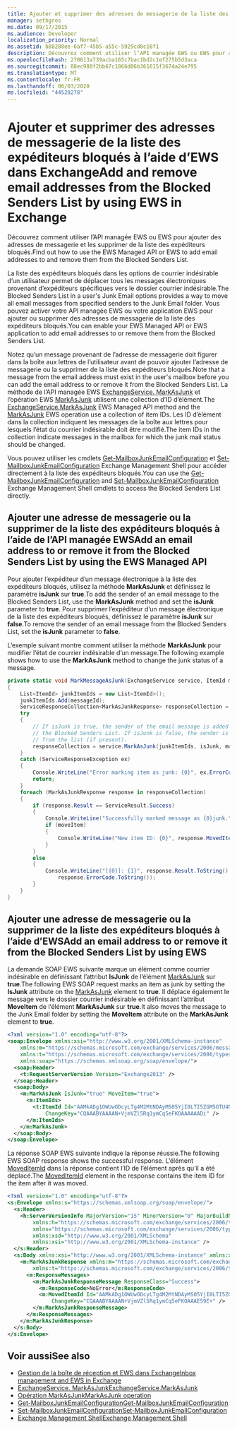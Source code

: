 ```yaml
---
title: Ajouter et supprimer des adresses de messagerie de la liste des expéditeurs bloqués à l’aide d’EWS dans Exchange
manager: sethgros
ms.date: 09/17/2015
ms.audience: Developer
localization_priority: Normal
ms.assetid: b88288ee-6af7-45b5-a55c-5929cd0c16f1
description: Découvrez comment utiliser l’API managée EWS ou EWS pour ajouter des adresses de messagerie et les supprimer de la liste des expéditeurs bloqués.
ms.openlocfilehash: 270613a739acba165c7bac1bd2c1ef275b5d3aca
ms.sourcegitcommit: 88ec988f2bb67c1866d06b361615f3674a24e795
ms.translationtype: MT
ms.contentlocale: fr-FR
ms.lasthandoff: 06/03/2020
ms.locfileid: "44528278"
---
```

# <a name="add-and-remove-email-addresses-from-the-blocked-senders-list-by-using-ews-in-exchange"></a><span data-ttu-id="c1056-103">Ajouter et supprimer des adresses de messagerie de la liste des expéditeurs bloqués à l’aide d’EWS dans Exchange</span><span class="sxs-lookup"><span data-stu-id="c1056-103">Add and remove email addresses from the Blocked Senders List by using EWS in Exchange</span></span>

<span data-ttu-id="c1056-104">Découvrez comment utiliser l’API managée EWS ou EWS pour ajouter des adresses de messagerie et les supprimer de la liste des expéditeurs bloqués.</span><span class="sxs-lookup"><span data-stu-id="c1056-104">Find out how to use the EWS Managed API or EWS to add email addresses to and remove them from the Blocked Senders List.</span></span>
  
<span data-ttu-id="c1056-105">La liste des expéditeurs bloqués dans les options de courrier indésirable d’un utilisateur permet de déplacer tous les messages électroniques provenant d’expéditeurs spécifiques vers le dossier courrier indésirable.</span><span class="sxs-lookup"><span data-stu-id="c1056-105">The Blocked Senders List in a user's Junk Email options provides a way to move all email messages from specified senders to the Junk Email folder.</span></span> <span data-ttu-id="c1056-106">Vous pouvez activer votre API managée EWS ou votre application EWS pour ajouter ou supprimer des adresses de messagerie de la liste des expéditeurs bloqués.</span><span class="sxs-lookup"><span data-stu-id="c1056-106">You can enable your EWS Managed API or EWS application to add email addresses to or remove them from the Blocked Senders List.</span></span>
  
<span data-ttu-id="c1056-107">Notez qu’un message provenant de l’adresse de messagerie doit figurer dans la boîte aux lettres de l’utilisateur avant de pouvoir ajouter l’adresse de messagerie ou la supprimer de la liste des expéditeurs bloqués.</span><span class="sxs-lookup"><span data-stu-id="c1056-107">Note that a message from the email address must exist in the user's mailbox before you can add the email address to or remove it from the Blocked Senders List.</span></span> <span data-ttu-id="c1056-108">La méthode de l’API managée EWS [ExchangeService. MarkAsJunk](https://msdn.microsoft.com/library/microsoft.exchange.webservices.data.exchangeservice.markasjunk%28v=exchg.80%29.aspx) et l’opération EWS [MarkAsJunk](https://msdn.microsoft.com/library/1f71f04d-56a9-4fee-a4e7-d1034438329e%28Office.15%29.aspx) utilisent une collection d’ID d’élément.</span><span class="sxs-lookup"><span data-stu-id="c1056-108">The [ExchangeService.MarkAsJunk](https://msdn.microsoft.com/library/microsoft.exchange.webservices.data.exchangeservice.markasjunk%28v=exchg.80%29.aspx) EWS Managed API method and the [MarkAsJunk](https://msdn.microsoft.com/library/1f71f04d-56a9-4fee-a4e7-d1034438329e%28Office.15%29.aspx) EWS operation use a collection of item IDs.</span></span> <span data-ttu-id="c1056-109">Les ID d’élément dans la collection indiquent les messages de la boîte aux lettres pour lesquels l’état du courrier indésirable doit être modifié.</span><span class="sxs-lookup"><span data-stu-id="c1056-109">The item IDs in the collection indicate messages in the mailbox for which the junk mail status should be changed.</span></span> 
  
<span data-ttu-id="c1056-110">Vous pouvez utiliser les cmdlets [Get-MailboxJunkEmailConfiguration](https://technet.microsoft.com/library/dd979784%28v=exchg.150%29.aspx) et [Set-MailboxJunkEmailConfiguration](https://technet.microsoft.com/library/dd979780%28v=exchg.150%29.aspx) Exchange Management Shell pour accéder directement à la liste des expéditeurs bloqués.</span><span class="sxs-lookup"><span data-stu-id="c1056-110">You can use the [Get-MailboxJunkEmailConfiguration](https://technet.microsoft.com/library/dd979784%28v=exchg.150%29.aspx) and [Set-MailboxJunkEmailConfiguration](https://technet.microsoft.com/library/dd979780%28v=exchg.150%29.aspx) Exchange Management Shell cmdlets to access the Blocked Senders List directly.</span></span> 
  
## <a name="add-an-email-address-to-or-remove-it-from-the-blocked-senders-list-by-using-the-ews-managed-api"></a><span data-ttu-id="c1056-111">Ajouter une adresse de messagerie ou la supprimer de la liste des expéditeurs bloqués à l’aide de l’API managée EWS</span><span class="sxs-lookup"><span data-stu-id="c1056-111">Add an email address to or remove it from the Blocked Senders List by using the EWS Managed API</span></span>
<span data-ttu-id="c1056-112"><a name="bk_AddRemoveEWSMA"> </a></span><span class="sxs-lookup"><span data-stu-id="c1056-112"><a name="bk_AddRemoveEWSMA"> </a></span></span>

<span data-ttu-id="c1056-113">Pour ajouter l’expéditeur d’un message électronique à la liste des expéditeurs bloqués, utilisez la méthode **MarkAsJunk** et définissez le paramètre **isJunk** sur **true**.</span><span class="sxs-lookup"><span data-stu-id="c1056-113">To add the sender of an email message to the Blocked Senders List, use the **MarkAsJunk** method and set the **isJunk** parameter to **true**.</span></span> <span data-ttu-id="c1056-114">Pour supprimer l’expéditeur d’un message électronique de la liste des expéditeurs bloqués, définissez le paramètre **isJunk** sur **false**.</span><span class="sxs-lookup"><span data-stu-id="c1056-114">To remove the sender of an email message from the Blocked Senders List, set the **isJunk** parameter to **false**.</span></span>
  
<span data-ttu-id="c1056-115">L’exemple suivant montre comment utiliser la méthode **MarkAsJunk** pour modifier l’état de courrier indésirable d’un message.</span><span class="sxs-lookup"><span data-stu-id="c1056-115">The following example shows how to use the **MarkAsJunk** method to change the junk status of a message.</span></span> 
  
```cs
private static void MarkMessageAsJunk(ExchangeService service, ItemId messageId, bool isJunk, bool moveItem)
{
    List<ItemId> junkItemIds = new List<ItemId>();
    junkItemIds.Add(messageId);
    ServiceResponseCollection<MarkAsJunkResponse> responseCollection = null;
    try
    {
        // If isJunk is true, the sender of the email message is added to 
        // the Blocked Senders List. If isJunk is false, the sender is removed
        // from the list (if present).
        responseCollection = service.MarkAsJunk(junkItemIds, isJunk, moveItem);
    }
    catch (ServiceResponseException ex)
    {
        Console.WriteLine("Error marking item as junk: {0}", ex.ErrorCode);
        return;
    }
    foreach (MarkAsJunkResponse response in responseCollection)
    {
        if (response.Result == ServiceResult.Success)
        {
            Console.WriteLine("Successfully marked message as {0}junk.", isJunk ? "": "NOT ");
            if (moveItem)
            {
                Console.WriteLine("New item ID: {0}", response.MovedItemId.ToString());
            }
        }
        else
        {
            Console.WriteLine("[{0}]: {1}", response.Result.ToString(),
                response.ErrorCode.ToString());
        }
    }
}
```

## <a name="add-an-email-address-to-or-remove-it-from-the-blocked-senders-list-by-using-ews"></a><span data-ttu-id="c1056-116">Ajouter une adresse de messagerie ou la supprimer de la liste des expéditeurs bloqués à l’aide d’EWS</span><span class="sxs-lookup"><span data-stu-id="c1056-116">Add an email address to or remove it from the Blocked Senders List by using EWS</span></span>
<span data-ttu-id="c1056-117"><a name="bk_AddRemoveEWS"> </a></span><span class="sxs-lookup"><span data-stu-id="c1056-117"><a name="bk_AddRemoveEWS"> </a></span></span>

<span data-ttu-id="c1056-118">La demande SOAP EWS suivante marque un élément comme courrier indésirable en définissant l’attribut **IsJunk** de l’élément [MarkAsJunk](https://msdn.microsoft.com/library/f06bafc6-7ee3-4b2b-9fd1-7c51328f4729%28Office.15%29.aspx) sur **true**.</span><span class="sxs-lookup"><span data-stu-id="c1056-118">The following EWS SOAP request marks an item as junk by setting the **IsJunk** attribute on the [MarkAsJunk](https://msdn.microsoft.com/library/f06bafc6-7ee3-4b2b-9fd1-7c51328f4729%28Office.15%29.aspx) element to **true**.</span></span> <span data-ttu-id="c1056-119">Il déplace également le message vers le dossier courrier indésirable en définissant l’attribut **MoveItem** de l’élément **MarkAsJunk** sur **true**.</span><span class="sxs-lookup"><span data-stu-id="c1056-119">It also moves the message to the Junk Email folder by setting the **MoveItem** attribute on the **MarkAsJunk** element to **true**.</span></span>
  
```XML
<?xml version="1.0" encoding="utf-8"?>
<soap:Envelope xmlns:xsi="http://www.w3.org/2001/XMLSchema-instance" 
    xmlns:m="https://schemas.microsoft.com/exchange/services/2006/messages" 
    xmlns:t="https://schemas.microsoft.com/exchange/services/2006/types" 
    xmlns:soap="https://schemas.xmlsoap.org/soap/envelope/">
  <soap:Header>
    <t:RequestServerVersion Version="Exchange2013" />
  </soap:Header>
  <soap:Body>
    <m:MarkAsJunk IsJunk="true" MoveItem="true">
      <m:ItemIds>
        <t:ItemId Id="AAMkADg1OWUwODcyLTg4M2MtNDAyMS05YjI0LTI5ZGM5OTU4Njk3YwBGAAAAAADPriAxh444TpHj2GoQxWQNBwAN+VjmVZl5Rq1ymCq5eFKOAAAAAAENAAAN+VjmVZl5Rq1ymCq5eFKOAAAAAAEuAAA=" 
            ChangeKey="CQAAABYAAAAN+VjmVZl5Rq1ymCq5eFKOAAAAAADi" />
      </m:ItemIds>
    </m:MarkAsJunk>
  </soap:Body>
</soap:Envelope>
```

<span data-ttu-id="c1056-120">La réponse SOAP EWS suivante indique la réponse réussie.</span><span class="sxs-lookup"><span data-stu-id="c1056-120">The following EWS SOAP response shows the successful response.</span></span> <span data-ttu-id="c1056-121">L’élément [MovedItemId](https://msdn.microsoft.com/library/7d5425ab-1e75-43d1-b801-802ff5139df6%28Office.15%29.aspx) dans la réponse contient l’ID de l’élément après qu’il a été déplacé.</span><span class="sxs-lookup"><span data-stu-id="c1056-121">The [MovedItemId](https://msdn.microsoft.com/library/7d5425ab-1e75-43d1-b801-802ff5139df6%28Office.15%29.aspx) element in the response contains the item ID for the item after it was moved.</span></span> 
  
```XML
<?xml version="1.0" encoding="utf-8"?>
<s:Envelope xmlns:s="https://schemas.xmlsoap.org/soap/envelope/">
  <s:Header>
    <h:ServerVersionInfo MajorVersion="15" MinorVersion="0" MajorBuildNumber="712" MinorBuildNumber="22" Version="V2_3" 
        xmlns:h="https://schemas.microsoft.com/exchange/services/2006/types" 
        xmlns="https://schemas.microsoft.com/exchange/services/2006/types" 
        xmlns:xsd="http://www.w3.org/2001/XMLSchema" 
        xmlns:xsi="http://www.w3.org/2001/XMLSchema-instance" />
  </s:Header>
  <s:Body xmlns:xsi="http://www.w3.org/2001/XMLSchema-instance" xmlns:xsd="http://www.w3.org/2001/XMLSchema">
    <m:MarkAsJunkResponse xmlns:m="https://schemas.microsoft.com/exchange/services/2006/messages" 
        xmlns:t="https://schemas.microsoft.com/exchange/services/2006/types">
      <m:ResponseMessages>
        <m:MarkAsJunkResponseMessage ResponseClass="Success">
          <m:ResponseCode>NoError</m:ResponseCode>
          <m:MovedItemId Id="AAMkADg1OWUwODcyLTg4M2MtNDAyMS05YjI0LTI5ZGM5OTU4Njk3YwBGAAAAAADPriAxh444TpHj2GoQxWQNBwAN+VjmVZl5Rq1ymCq5eFKOAAAAAAEbAAAN+VjmVZl5Rq1ymCq5eFKOAAAE59DIAAA="
              ChangeKey="CQAAABYAAAAN+VjmVZl5Rq1ymCq5eFKOAAAE59E+" />
        </m:MarkAsJunkResponseMessage>
      </m:ResponseMessages>
    </m:MarkAsJunkResponse>
  </s:Body>
</s:Envelope>
```

## <a name="see-also"></a><span data-ttu-id="c1056-122">Voir aussi</span><span class="sxs-lookup"><span data-stu-id="c1056-122">See also</span></span>

- [<span data-ttu-id="c1056-123">Gestion de la boîte de réception et EWS dans Exchange</span><span class="sxs-lookup"><span data-stu-id="c1056-123">Inbox management and EWS in Exchange</span></span>](inbox-management-and-ews-in-exchange.md)   
- [<span data-ttu-id="c1056-124">ExchangeService. MarkAsJunk</span><span class="sxs-lookup"><span data-stu-id="c1056-124">ExchangeService.MarkAsJunk</span></span>](https://msdn.microsoft.com/library/microsoft.exchange.webservices.data.exchangeservice.markasjunk%28v=exchg.80%29.aspx)   
- [<span data-ttu-id="c1056-125">Opération MarkAsJunk</span><span class="sxs-lookup"><span data-stu-id="c1056-125">MarkAsJunk operation</span></span>](https://msdn.microsoft.com/library/1f71f04d-56a9-4fee-a4e7-d1034438329e%28Office.15%29.aspx)   
- [<span data-ttu-id="c1056-126">Get-MailboxJunkEmailConfiguration</span><span class="sxs-lookup"><span data-stu-id="c1056-126">Get-MailboxJunkEmailConfiguration</span></span>](https://technet.microsoft.com/library/dd979784%28v=exchg.150%29.aspx)   
- [<span data-ttu-id="c1056-127">Set-MailboxJunkEmailConfiguration</span><span class="sxs-lookup"><span data-stu-id="c1056-127">Set-MailboxJunkEmailConfiguration</span></span>](https://technet.microsoft.com/library/dd979780%28v=exchg.150%29.aspx) 
- [<span data-ttu-id="c1056-128">Exchange Management Shell</span><span class="sxs-lookup"><span data-stu-id="c1056-128">Exchange Management Shell</span></span>](../management/exchange-management-shell.md)
    

